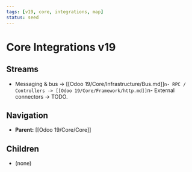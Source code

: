 ```yaml
---
tags: [v19, core, integrations, map]
status: seed
---
```

# Core Integrations v19

## Streams
- Messaging & bus -> [[Odoo 19/Core/Infrastructure/Bus.md]]`n- RPC / Controllers -> [[Odoo 19/Core/Framework/http.md]]`n- External connectors -> TODO.

## Navigation
- **Parent:** [[Odoo 19/Core/Core]]
## Children
- (none)
